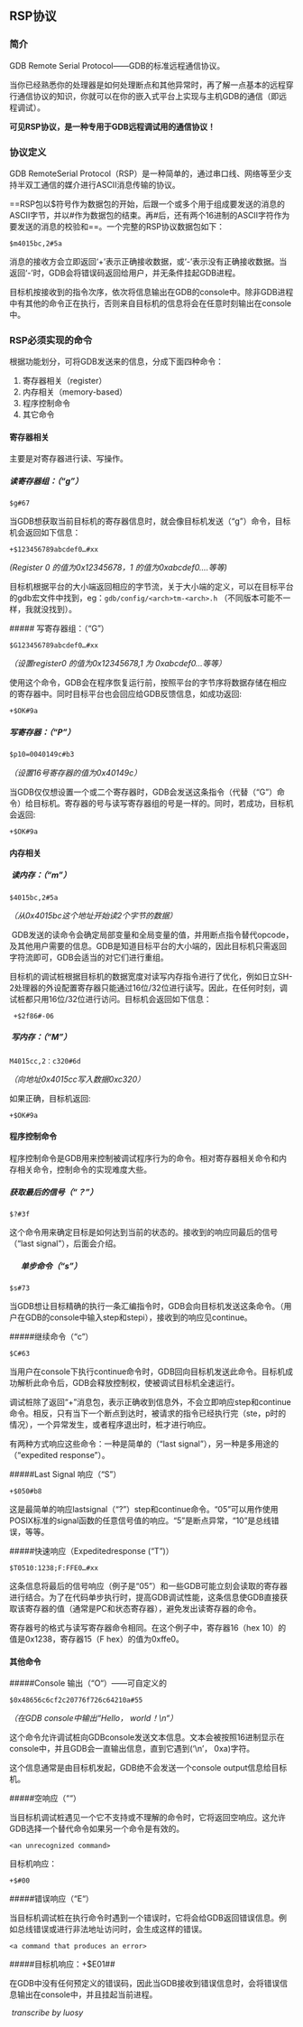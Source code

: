 ## RSP协议



### 简介

GDB Remote Serial Protocol——GDB的标准远程通信协议。

当你已经熟悉你的处理器是如何处理断点和其他异常时，再了解一点基本的远程穿行通信协议的知识，你就可以在你的嵌入式平台上实现与主机GDB的通信（即远程调试）。

**可见RSP协议，是一种专用于GDB远程调试用的通信协议！**

### 协议定义

GDB RemoteSerial Protocol（RSP）是一种简单的，通过串口线、网络等至少支持半双工通信的媒介进行ASCII消息传输的协议。

==RSP包以$符号作为数据包的开始，后跟一个或多个用于组成要发送的消息的ASCII字节，并以#作为数据包的结束。再#后，还有两个16进制的ASCII字符作为要发送的消息的校验和==。一个完整的RSP协议数据包如下：

```
$m4015bc,2#5a
```

消息的接收方会立即返回‘+’表示正确接收数据，或‘-’表示没有正确接收数据。当返回‘-’时，GDB会将错误码返回给用户，并无条件挂起GDB进程。

目标机按接收到的指令次序，依次将信息输出在GDB的console中。除非GDB进程中有其他的命令正在执行，否则来自目标机的信息将会在任意时刻输出在console中。

### RSP必须实现的命令

根据功能划分，可将GDB发送来的信息，分成下面四种命令：

1. 寄存器相关（register）
2. 内存相关（memory-based）
3. 程序控制命令
4. 其它命令

#### 寄存器相关

主要是对寄存器进行读、写操作。

##### 读寄存器组：（“g”）

```
$g#67
```

当GDB想获取当前目标机的寄存器信息时，就会像目标机发送（“g”）命令，目标机会返回如下信息：

```
+$123456789abcdef0…#xx
```

*(Register 0 的值为0x12345678，1 的值为0xabcdef0….等等)*

目标机根据平台的大小端返回相应的字节流，关于大小端的定义，可以在目标平台的gdb宏文件中找到，eg：`gdb/config/<arch>tm-<arch>.h` （不同版本可能不一样，我就没找到）。

##### 写寄存器组：（“G”）

```
$G123456789abcdef0…#xx
```

*（设置register0 的值为0x12345678,1 为 0xabcdef0…等等）*

使用这个命令，GDB会在程序恢复运行前，按照平台的字节序将数据存储在相应的寄存器中。同时目标平台也会回应给GDB反馈信息，如成功返回:

```
+$OK#9a
```

##### 写寄存器：（“P”）

```markdown
$p10=0040149c#b3
```

*（设置16号寄存器的值为0x40149c）*

当GDB仅仅想设置一个或二个寄存器时，GDB会发送这条指令（代替（“G”）命令）给目标机。寄存器的号与读写寄存器组的号是一样的。同时，若成功，目标机会返回:

```
+$OK#9a
```

#### 内存相关

#####  读内存：（“m”）

```
$4015bc,2#5a
```

*（从0x4015bc这个地址开始读2个字节的数据）*

 GDB发送的读命令会确定局部变量和全局变量的值，并用断点指令替代opcode，及其他用户需要的信息。GDB是知道目标平台的大小端的，因此目标机只需返回字符流即可，GDB会适当的对它们进行重组。

目标机的调试桩根据目标机的数据宽度对读写内存指令进行了优化，例如日立SH-2处理器的外设配置寄存器只能通过16位/32位进行读写。因此，在任何时刻，调试桩都只用16位/32位进行访问。目标机会返回如下信息：

```
 +$2f86#-06
```

#####  写内存：（“M”）

```
M4015cc,2：c320#6d
```

*（向地址0x4015cc写入数据0xc320）*

如果正确，目标机返回:

```
+$OK#9a
```

#### 程序控制命令

程序控制命令是GDB用来控制被调试程序行为的命令。相对寄存器相关命令和内存相关命令，控制命令的实现难度大些。

##### 获取最后的信号（“？”）

```
$?#3f
```

这个命令用来确定目标是如何达到当前的状态的。接收到的响应同最后的信号（“last signal”），后面会介绍。 

#####       单步命令（“s”）

```
$s#73
```

当GDB想让目标精确的执行一条汇编指令时，GDB会向目标机发送这条命令。（用户在GDB的console中输入step和stepi），接收到的响应见continue。

#####继续命令（“c”）

```
$C#63
```

当用户在console下执行continue命令时，GDB回向目标机发送此命令。目标机成功解析此命令后，GDB会释放控制权，使被调试目标机全速运行。

调试桩除了返回“+”消息包，表示正确收到信息外，不会立即响应step和continue命令。相反，只有当下一个断点到达时，被请求的指令已经执行完（ste，p时的情况），一个异常发生，或者程序退出时，桩才进行响应。

有两种方式响应这些命令：一种是简单的（“last signal”），另一种是多用途的（“expedited response”）。

#####Last Signal 响应（“S”）

```
+$050#b8
```

这是最简单的响应lastsignal（“?”）step和continue命令。“05”可以用作使用POSIX标准的signal函数的任意信号值的响应。“5”是断点异常，“10”是总线错误，等等。

#####快速响应（Expeditedresponse (“T”)）

```
$T0510:1238;F:FFE0…#xx
```

这条信息将最后的信号响应（例子是“05”）和一些GDB可能立刻会读取的寄存器进行结合。为了在代码单步执行时，提高GDB调试性能，这条信息使GDB直接获取该寄存器的值（通常是PC和状态寄存器），避免发出读寄存器的命令。

寄存器号的格式与读写寄存器命令相同。在这个例子中，寄存器16（hex 10）的值是0x1238，寄存器15（F hex）的值为0xffe0。 

#### 其他命令

#####Console 输出（“O“）——可自定义的

```
$0x48656c6cf2c20776f726c64210a#55
```

*（在GDB console中输出“Hello， world！\n“）*


这个命令允许调试桩向GDBconsole发送文本信息。文本会被按照16进制显示在console中，并且GDB会一直输出信息，直到它遇到(‘\n’， 0xa)字符。

这个信息通常是由目标机发起，GDB绝不会发送一个console output信息给目标机。

#####空响应（““）

当目标机调试桩遇见一个它不支持或不理解的命令时，它将返回空响应。这允许GDB选择一个替代命令如果另一个命令是有效的。

```
<an unrecognized command>
```

目标机响应：

```
+$#00
```


#####错误响应（“E“）

当目标机调试桩在执行命令时遇到一个错误时，它将会给GDB返回错误信息。例如总线错误或进行非法地址访问时，会生成这样的错误。

```
<a command that produces an error>
```


#####目标机响应：+$E01##

在GDB中没有任何预定义的错误码，因此当GDB接收到错误信息时，会将错误信息输出在console中，并且挂起当前进程。





​                                                                                                                                   *transcribe by luosy*